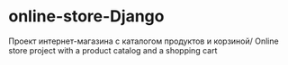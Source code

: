 # online-store-Django
Проект интернет-магазина с каталогом продуктов и корзиной/ Online store project with a product catalog and a shopping cart
